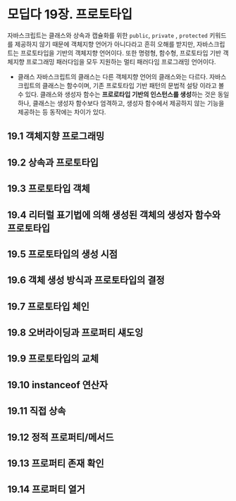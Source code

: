 # 모딥다 19장. 프로토타입

자바스크립트는 클래스와 상속과 캡슐화를 위한 `public`, `private` , `protected` 키워드를 제공하지 않기 때문에 객체지향 언어가 아니다라고 흔히 오해를 받지만, 자바스크립트는 프로토타입을 기반의 객체지향 언어이다.
또한 명령형, 함수형, 프로토타입 기반 객체지향 프로그래밍 패러다임을 모두 지원하는 멀티 패러다임 프로그래밍 언어이다.

- 클래스
  자바스크립트의 클래스는 다른 객체지향 언어의 클래스와는 다르다. 자바스크립트의 클래스는 함수이며, 기존 프로토타입 기반 패턴의 문법적 설탕 이라고 볼 수 있다.
  클래스와 생성자 함수는 **프로로타입 기반의 인스턴스를 생성**하는 것은 동일하나, 클래스는 생성자 함수보다 엄격하고, 생성자 함수에서 제공하지 않는 기능을 제공하는 등 동작에는 차이가 있다.

## 19.1 객체지향 프로그래밍

## 19.2 상속과 프로토타입

## 19.3 프로토타입 객체

## 19.4 리터럴 표기법에 의해 생성된 객체의 생성자 함수와 프로토타입

## 19.5 프로토타입의 생성 시점

## 19.6 객체 생성 방식과 프로토타입의 결정

## 19.7 프로토타입 체인

## 19.8 오버라이딩과 프로퍼티 섀도잉

## 19.9 프로토타입의 교체

## 19.10 instanceof 연산자

## 19.11 직접 상속

## 19.12 정적 프로퍼티/메서드

## 19.13 프로퍼티 존재 확인

## 19.14 프로퍼티 열거
